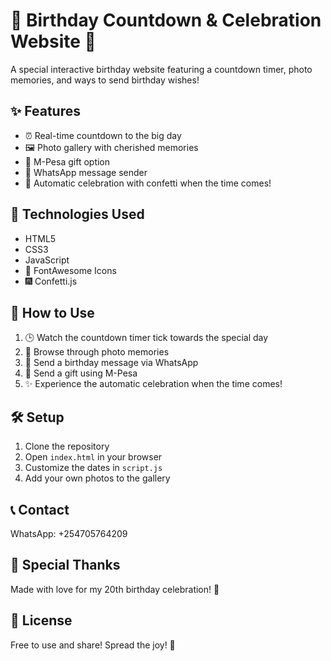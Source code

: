 # 🎂 Birthday Countdown & Celebration Website 🎉

A special interactive birthday website featuring a countdown timer, photo memories, and ways to send birthday wishes! 

## ✨ Features

- ⏰ Real-time countdown to the big day
- 🖼️ Photo gallery with cherished memories
- 💝 M-Pesa gift option
- 💌 WhatsApp message sender
- 🎊 Automatic celebration with confetti when the time comes!

## 🚀 Technologies Used

- HTML5
- CSS3
- JavaScript
- 🎨 FontAwesome Icons
- 🎆 Confetti.js

## 📱 How to Use

1. 🕒 Watch the countdown timer tick towards the special day
2. 📸 Browse through photo memories
3. 💬 Send a birthday message via WhatsApp
4. 🎁 Send a gift using M-Pesa
5. ✨ Experience the automatic celebration when the time comes!

## 🛠️ Setup

1. Clone the repository
2. Open `index.html` in your browser
3. Customize the dates in `script.js`
4. Add your own photos to the gallery

## 📞 Contact

WhatsApp: +254705764209

## 💖 Special Thanks

Made with love for my 20th birthday celebration! 🌟

## 📝 License

Free to use and share! Spread the joy! 🎈